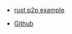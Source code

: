 * [rust p2p example](https://blog.logrocket.com/libp2p-tutorial-build-a-peer-to-peer-app-in-rust/)

* [Github](https://github.com/zupzup/rust-peer-to-peer-example)